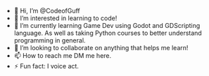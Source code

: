 - 👋 Hi, I’m @CodeofGuff
- 👀 I’m interested in learning to code!
- 🌱 I’m currently learning Game Dev using Godot and GDScripting language. As well as taking Python courses to better understand programming in general. 
- 💞️ I’m looking to collaborate on anything that helps me learn!
- 📫 How to reach me DM me here. 
- ⚡ Fun fact: I voice act. 

<!---
CodeofGuff/CodeofGuff is a ✨ special ✨ repository because its `README.md` (this file) appears on your GitHub profile.
You can click the Preview link to take a look at your changes.
--->
